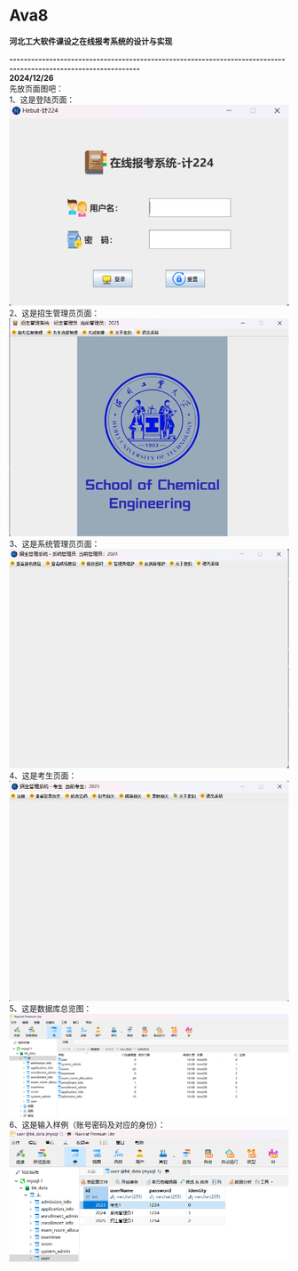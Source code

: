 # Ava8
**河北工大软件课设之在线报考系统的设计与实现**  

**----------------------------------------------------------------------------------------------------------------**  
**2024/12/26**  
先放页面图吧：  
1、这是登陆页面：    
![image](/result/login.png)  
2、这是招生管理员页面：  
![image](/result/Enrollment_Admin.png)  
3、这是系统管理员页面：  
![image](/result/System_Admin.png)  
4、这是考生页面：  
![image](/result/examinee.png)   
5、这是数据库总览图：  
![image](/result/database.png)   
6、这是输入样例（账号密码及对应的身份）：  
![image](/result/input.png)   

